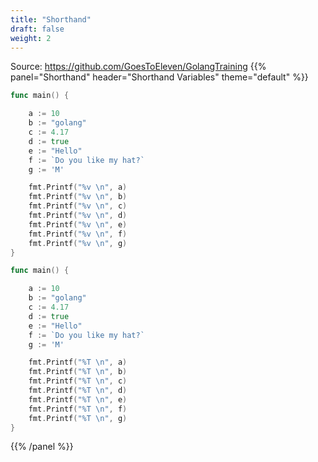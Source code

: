 ```yaml
---
title: "Shorthand"
draft: false
weight: 2
---
```

Source: https://github.com/GoesToEleven/GolangTraining
{{% panel="Shorthand" header="Shorthand Variables" theme="default" %}}
```go
func main() {

	a := 10
	b := "golang"
	c := 4.17
	d := true
	e := "Hello"
	f := `Do you like my hat?`
	g := 'M'

	fmt.Printf("%v \n", a)
	fmt.Printf("%v \n", b)
	fmt.Printf("%v \n", c)
	fmt.Printf("%v \n", d)
	fmt.Printf("%v \n", e)
	fmt.Printf("%v \n", f)
	fmt.Printf("%v \n", g)
}
```
```go
func main() {

	a := 10
	b := "golang"
	c := 4.17
	d := true
	e := "Hello"
	f := `Do you like my hat?`
	g := 'M'

	fmt.Printf("%T \n", a)
	fmt.Printf("%T \n", b)
	fmt.Printf("%T \n", c)
	fmt.Printf("%T \n", d)
	fmt.Printf("%T \n", e)
	fmt.Printf("%T \n", f)
	fmt.Printf("%T \n", g)
}
```
{{% /panel %}}
